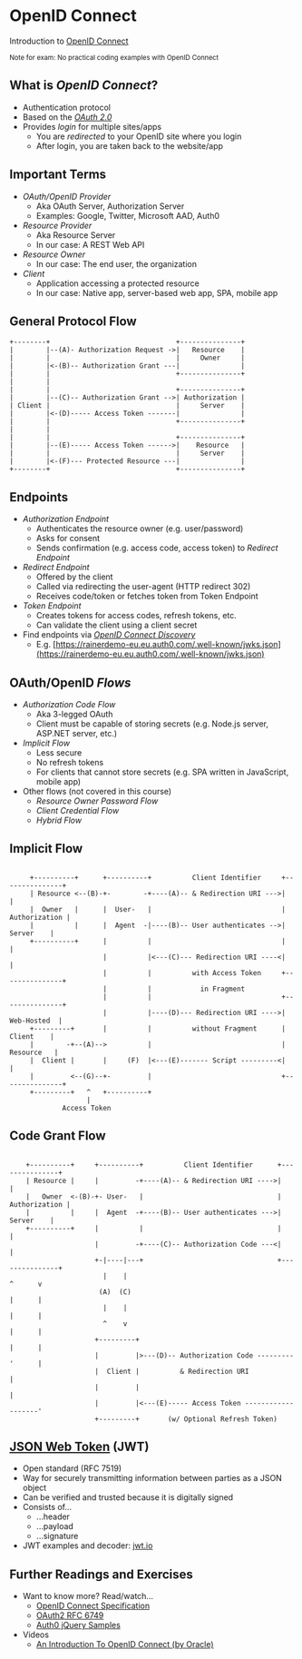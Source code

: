 # OpenID Connect

Introduction to [OpenID Connect](http://openid.net/connect/)

<small>Note for exam: No practical coding examples with OpenID Connect</small>


<!-- .slide: class="left" -->
## What is *OpenID Connect*?

* Authentication protocol
* Based on the [*OAuth 2.0*](https://oauth.net/2/)
* Provides *login* for multiple sites/apps
  * You are *redirected* to your OpenID site where you login
  * After login, you are taken back to the website/app


<!-- .slide: class="left" -->
## Important Terms

* *OAuth/OpenID Provider*
  * Aka OAuth Server, Authorization Server
  * Examples: Google, Twitter, Microsoft AAD, Auth0
* *Resource Provider*
  * Aka Resource Server
  * In our case: A REST Web API
* *Resource Owner*
  * In our case: The end user, the organization
* *Client*
  * Application accessing a protected resource
  * In our case: Native app, server-based web app, SPA, mobile app


<!-- .slide: class="left" -->
## General Protocol Flow

```
+--------+                               +---------------+
|        |--(A)- Authorization Request ->|   Resource    |
|        |                               |     Owner     |
|        |<-(B)-- Authorization Grant ---|               |
|        |                               +---------------+
|        |
|        |                               +---------------+
|        |--(C)-- Authorization Grant -->| Authorization |
| Client |                               |     Server    |
|        |<-(D)----- Access Token -------|               |
|        |                               +---------------+
|        |
|        |                               +---------------+
|        |--(E)----- Access Token ------>|    Resource   |
|        |                               |     Server    |
|        |<-(F)--- Protected Resource ---|               |
+--------+                               +---------------+
```


<!-- .slide: class="left" -->
## Endpoints

* *Authorization Endpoint*
  * Authenticates the resource owner (e.g. user/password)
  * Asks for consent
  * Sends confirmation (e.g. access code, access token) to *Redirect Endpoint*
* *Redirect Endpoint*
  * Offered by the client
  * Called via redirecting the user-agent (HTTP redirect 302)
  * Receives code/token or fetches token from Token Endpoint
* *Token Endpoint*
  * Creates tokens for access codes, refresh tokens, etc.
  * Can validate the client using a client secret
* Find endpoints via [*OpenID Connect Discovery*](https://openid.net/specs/openid-connect-discovery-1_0.html#ProviderConfig)
  * E.g. [https://rainerdemo-eu.eu.auth0.com/.well-known/jwks.json](https://rainerdemo-eu.eu.auth0.com/.well-known/jwks.json)


<!-- .slide: class="left" -->
## OAuth/OpenID *Flows*

* *Authorization Code Flow*
  * Aka 3-legged OAuth
  * Client must be capable of storing secrets (e.g. Node.js server, ASP.NET server, etc.)
* *Implicit Flow*
  * Less secure
  * No refresh tokens
  * For clients that cannot store secrets (e.g. SPA written in JavaScript, mobile app)
* Other flows (not covered in this course)
  * *Resource Owner Password Flow*
  * *Client Credential Flow*
  * *Hybrid Flow*


<!-- .slide: class="left" -->
## Implicit Flow

```

     +----------+      +----------+          Client Identifier     +---------------+
     | Resource <--(B)-+-        -+----(A)-- & Redirection URI --->|               |
     |  Owner   |      |  User-   |                                | Authorization |
     |          |      |  Agent  -|----(B)-- User authenticates -->|     Server    |
     +----------+      |          |                                |               |
                       |          |<---(C)--- Redirection URI ----<|               |
                       |          |          with Access Token     +---------------+
                       |          |            in Fragment
                       |          |                                +---------------+
                       |          |----(D)--- Redirection URI ---->|   Web-Hosted  |
     +---------+       |          |          without Fragment      |     Client    |
     |        -+--(A)-->          |                                |    Resource   |
     |  Client |       |     (F)  |<---(E)------- Script ---------<|               |
     |         <--(G)--+-         |                                +---------------+
     +---------+   ^   +----------+
                   |
             Access Token

```


<!-- .slide: class="left" -->
## Code Grant Flow

```

    +----------+     +----------+          Client Identifier      +---------------+
    | Resource |     |         -+----(A)-- & Redirection URI ---->|               |
    |   Owner  <-(B)-+- User-   |                                 | Authorization |
    |          |     |  Agent  -+----(B)-- User authenticates --->|     Server    |
    +----------+     |          |                                 |               |
                     |         -+----(C)-- Authorization Code ---<|               |
                     +-|----|---+                                 +---------------+
                       |    |                                         ^      v
                      (A)  (C)                                        |      |
                       |    |                                         |      |
                       ^    v                                         |      |
                     +---------+                                      |      |
                     |         |>---(D)-- Authorization Code ---------'      |
                     |  Client |          & Redirection URI                  |
                     |         |                                             |
                     |         |<---(E)----- Access Token -------------------'
                     +---------+       (w/ Optional Refresh Token)

```


<!-- .slide: class="left" -->
## [JSON Web Token](https://tools.ietf.org/html/rfc7519) (JWT)

* Open standard (RFC 7519)
* Way for securely transmitting information between parties as a JSON object
* Can be verified and trusted because it is digitally signed
* Consists of...
  * ...header
  * ...payload
  * ...signature
* JWT examples and decoder: [jwt.io](https://jwt.io/)


<!-- .slide: class="left" -->
## Further Readings and Exercises

* Want to know more? Read/watch...
  * [OpenID Connect Specification](http://openid.net/connect/)
  * [OAuth2 RFC 6749](https://tools.ietf.org/html/rfc6749)
  * [Auth0 jQuery Samples](https://github.com/auth0-samples/auth0-jquery-samples)
* Videos
  * [An Introduction To OpenID Connect (by Oracle)](https://youtu.be/6DxRTJN1Ffo)
